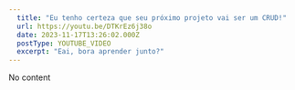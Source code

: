 ```yaml
---
  title: "Eu tenho certeza que seu próximo projeto vai ser um CRUD!"
  url: https://youtu.be/DTKrEz6j38o
  date: 2023-11-17T13:26:02.000Z
  postType: YOUTUBE_VIDEO
  excerpt: "Eai, bora aprender junto?"
---
```

  
  No content
  